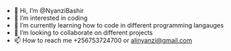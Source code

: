 - 👋 Hi, I’m @NyanziBashir
- 👀 I’m interested in coding
- 🌱 I’m currently learning how to code in different programming langauges
- 💞️ I’m looking to collaborate on different projects
- 📫 How to reach me +256753724700 or alinyanzi@gmail.com

<!---
NyanziBashir/NyanziBashir is a ✨ special ✨ repository because its `README.md` (this file) appears on your GitHub profile.
You can click the Preview link to take a look at your changes.
--->
